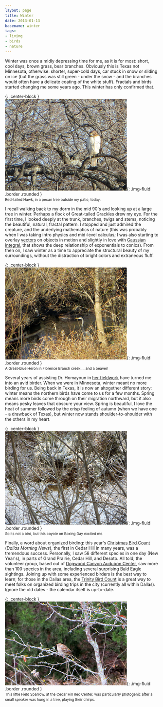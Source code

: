 ```yaml
---
layout: page
title: Winter
date: 2013-01-13
basename: winter
tags:
- living
- birds
- nature
---
```


Winter was once a midly depressing time for me, as it is for most: short, cool
days, brown grass, bear branches. Obviously this is Texas not Minnesota,
otherwise: shorter, super-cold days, car stuck in snow or sliding on ice (but
the grass was still green - under the snow - and the branches  would often have
a delicate coating of the white stuff). Fractals and birds started changing me
some years ago. This winter has only confirmed that.

{: .center-block }
![hawk](/images/IMG_0682.JPG){: .img-fluid .border .rounded }<br><small>Red-tailed
Hawk, in a pecan tree outside my patio, today.</small>

<!--more-->

I recall walking back to my dorm in the mid 90's and looking up at a large tree
in winter. Perhaps a flock of Great-tailed Grackles drew my eye. For the first
time, I looked deeply at the trunk, branches, twigs and stems, noticing the
beautiful, natural, fractal pattern. I stopped and just admired the creature,
and the underlying mathematics of nature (this was probably when I was taking
intro physics and mid-level calculus; I was also starting to overlay [vectors](http://en.wikipedia.org/wiki/Euclidean_vector#Physics) on
objects in motion and slightly in love with [Gaussian integral](http://en.wikipedia.org/wiki/Gaussian_integral),
that shows the deep relationship of exponentials to conics). From then on, I saw
winter as a time to appreciate the structural beauty of my surroundings, without
the distraction of bright colors and extraneous fluff.

{: .center-block }
![animals](/images/IMG_0679.JPG){: .img-fluid .border .rounded }<br><small>A
Great-blue Heron in Florence Branch creek ... and a beaver!</small>

Several years of assisting Dr. Homayoun in [her fieldwork](http://www.ibamonitoring.org/about/Default.aspx) have
turned me into an avid birder. When we were in Minnesota, winter meant no more
birding for us. Being back in Texas, it is now an altogether different story:
winter means the northern birds have come to us for a few months. Spring means
more birds come through on their migration northward, but it also means pesky
leaves that obscure your view. Spring is  beautiful, I love the heat of summer
followed by the crisp feeling of autumn (when we have one - a drawback of
Texas), but winter now stands shoulder-to-shoulder  with the others in my heart.

{: .center-block }
![coyote](/images/IMG_0664.JPG){: .img-fluid .border .rounded }<br><small>So
its not a bird, but this coyote on Boxing Day excited me.</small>

Finally, a word about organized birding: this year's [Christmas
Bird Count](http://www.dallasnews.com/lifestyles/home-and-gardening/headlines/20121226-tweet-this-its-time-for-audubons-annual-bird-count-in-dallas.ece?ssimg=835004) (_Dallas Morning News_), the first in Cedar Hill in many years,
was a tremendous success.   Personally, I saw 58 different species in one day
(New Year's), in parts of Grand Prairie, Cedar Hill, and Desoto. All told, the
volunteer group, based out of <a href="http://dogwoodcanyon.audubon.org">Dogwood
Canyon Audubon Center</a>, saw more than 100 species in the area, including
several surprising Bald Eagle sightings. Joining up with some experienced
birders is the best way to learn; for those in the Dallas area, the [Trinity Bird Count](http://www.trinitybirdcount.com/) is a great way to
meet folks on organized birding trips in the city (currently all within Dallas).
Ignore the old dates - the calendar itself is up-to-date.

{: .center-block }
![field sparrow](/images/IMG_0671.JPG){: .img-fluid .border .rounded }<br><small>This
little Field Sparrow, at the Cedar Hill Rec Center, was particularly photogenic after
a small speaker was hung in a tree, playing their chirps.</small>
